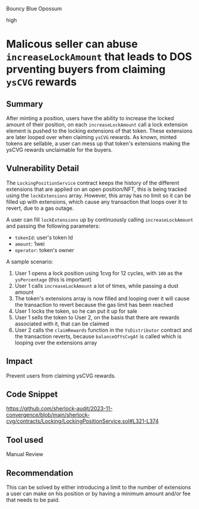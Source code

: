 Bouncy Blue Opossum

high

# Malicous seller can abuse `increaseLockAmount` that leads to DOS prventing buyers from claiming `ysCVG` rewards

## Summary

After minting a position, users have the ability to increase the locked amount of their position, on each `increaseLockAmount` call a lock extension element is pushed to the locking extensions of that token. These extensions are later looped over when claiming `ysCVG` rewards. As known, minted tokens are sellable, a user can mess up that token's extensions making the ysCVG rewards unclaimable for the buyers.

## Vulnerability Detail

The `LockingPositionService` contract keeps the history of the different extensions that are applied on an open position/NFT, this is being tracked using the `lockExtensions` array. However, this array has no limit so it can be filled up with extensions, which cause any transaction that loops over it to revert, due to a gas outage.

A user can fill `lockExtensions` up by continuously calling `increaseLockAmount` and passing the following parameters:
* `tokenId`: user's token Id
* `amount`: 1wei
* `operator`: token's owner

A sample scenario:
1. User 1 opens a lock position using 1cvg for 12 cycles, with `100` as the `ysPercentage` (this is important)
2. User 1 calls `increaseLockAmount` a lot of times, while passing a dust amount
3. The token's extensions array is now filled and looping over it will cause the transaction to revert because the gas limit has been reached
4. User 1 locks the token, so he can put it up for sale
5. User 1 sells the token to User 2, on the basis that there are rewards associated with it, that can be claimed
6. User 2 calls the `claimRewards` function in the `YsDistributor` contract and the transaction reverts, because `balanceOfYsCvgAt` is called which is looping over the extensions array

## Impact

Prevent users from claiming ysCVG rewards.

## Code Snippet

https://github.com/sherlock-audit/2023-11-convergence/blob/main/sherlock-cvg/contracts/Locking/LockingPositionService.sol#L321-L374

## Tool used

Manual Review

## Recommendation

This can be solved by either introducing a limit to the number of extensions a user can make on his position or by having a minimum amount and/or fee that needs to be paid.
